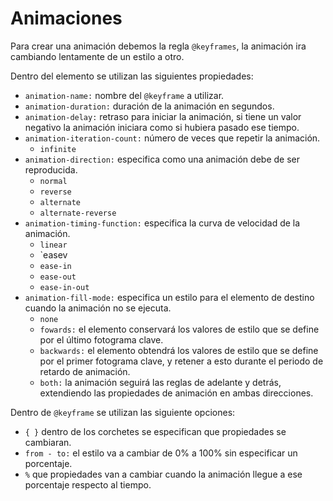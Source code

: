 # Animaciones

Para crear una animación debemos la regla `@keyframes`, la animación ira cambiando lentamente de un estilo a otro. 

Dentro del elemento se utilizan las siguientes propiedades: 

- `animation-name:` nombre del `@keyframe` a utilizar. 
- `animation-duration:` duración de la animación en segundos. 
- `animation-delay:` retraso para iniciar la animación, si tiene un valor negativo la animación iniciara como si hubiera pasado ese tiempo. 
- `animation-iteration-count:` número de veces que repetir la animación. 
  - `infinite`
- `animation-direction:` especifica como una animación debe de ser reproducida. 
  - `normal`
  - `reverse`
  - `alternate`
  - `alternate-reverse` 
- `animation-timing-function:` especifica la curva de velocidad de la animación. 
  - `linear`
  - `easev
  - `ease-in`
  - `ease-out`
  - `ease-in-out`
- `animation-fill-mode:` especifica un estilo para el elemento de destino cuando la animación no se ejecuta. 
  - `none`
  - `fowards:` el elemento conservará los valores de estilo que se define por el último fotograma clave. 
  - `backwards:` el elemento obtendrá los valores de estilo que se define por el primer fotograma clave, y retener a esto durante el periodo de retardo de animación. 
  - `both:` la animación seguirá las reglas de adelante y detrás, extendiendo las propiedades de animación en ambas direcciones. 

Dentro de `@keyframe` se utilizan las siguiente opciones: 

- `{ }` dentro de los corchetes se especifican que propiedades se cambiaran. 
- `from - to:` el estilo va a cambiar de 0% a 100% sin especificar un porcentaje. 
- `%` que propiedades van a cambiar cuando la animación llegue a ese porcentaje respecto al tiempo. 

